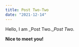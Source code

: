 ```yaml
---
title: Post Two-Two
date: "2021-12-14"
---
```


Hello, I am _Post Two.__Post Two._

**Nice to meet you!**